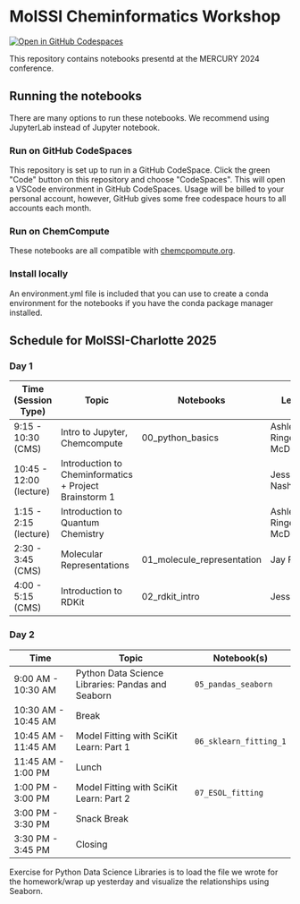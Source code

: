 # MolSSI Cheminformatics Workshop

[![Open in GitHub Codespaces](https://github.com/codespaces/badge.svg)](https://codespaces.new/molssi-education/molssi-cheminformatics)

This repository contains notebooks presentd at the MERCURY 2024 conference.

## Running the notebooks

There are many options to run these notebooks. We recommend using JupyterLab instead of Jupyter notebook.

### Run on GitHub CodeSpaces
This repository is set up to run in a GitHub CodeSpace. Click the green "Code" button on this repository and choose "CodeSpaces". This will open a VSCode environment in GitHub CodeSpaces. Usage will be billed to your personal account, however, GitHub gives some free codespace hours to all accounts each month.

### Run on ChemCompute
These notebooks are all compatible with [chemcpompute.org](https://chemcompute.org/).

### Install locally
An environment.yml file is included that you can use to create a conda environment for the notebooks if you have the conda package manager installed.

## Schedule for MolSSI-Charlotte 2025

### Day 1

| Time (Session Type)     | Topic                                                        | Notebooks                             | Lead                            |
|-------------------------|--------------------------------------------------------------|---------------------------------------|---------------------------------|
| 9:15 - 10:30 (CMS)      | Intro to Jupyter, Chemcompute                                | 00_python_basics                      | Ashley Ringer McDonald          |
| 10:45 - 12:00 (lecture) | Introduction to Cheminformatics + Project Brainstorm 1       |                                       | Jessica Nash                    |
| 1:15 - 2:15 (lecture)   | Introduction to Quantum Chemistry                            |                                       | Ashley Ringer McDonald          |
| 2:30 - 3:45 (CMS)       | Molecular Representations                                     | 01_molecule_representation           | Jay Foley                             |
| 4:00 - 5:15 (CMS)       | Introduction to RDKit                                        | 02_rdkit_intro                        | Jessica                         |


### Day 2

| Time                  | Topic                                               | Notebook(s)                                     |
|-----------------------|-----------------------------------------------------|-------------------------------------------------|
| 9:00 AM - 10:30 AM    | Python Data Science Libraries: Pandas and Seaborn   | `05_pandas_seaborn`
| 10:30 AM - 10:45 AM   | Break                                               | 
| 10:45 AM - 11:45 AM   | Model Fitting with SciKit Learn: Part 1             | `06_sklearn_fitting_1`
| 11:45 AM - 1:00 PM    | Lunch                                               |
| 1:00 PM - 3:00 PM     | Model Fitting with SciKit Learn: Part 2             | `07_ESOL_fitting`
| 3:00 PM - 3:30 PM     | Snack Break                                         |
| 3:30 PM - 3:45 PM     | Closing                                             |

Exercise for Python Data Science Libraries is to load the file we wrote for the homework/wrap up yesterday and visualize the relationships using Seaborn.

